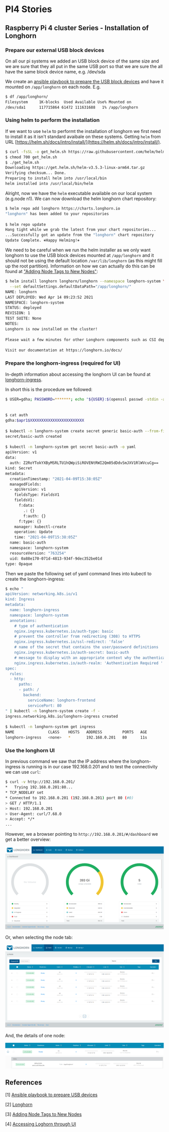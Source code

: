 # PI4 Stories

## Raspberry Pi 4 cluster Series - Installation of Longhorn

### Prepare our external USB block devices

On all our pi systems we added an USB block device of the same size and we are sure that they all put in the same USB port so that we are sure the all have the same block device name, e.g. /dev/sda

We create an [ansible playbook to prepare the USB block devices](https://github.com/gdha/pi4-longhorn/blob/main/prepare-usb-disk/readme.md) and have it mounted on `/app/longhorn` on each node. E.g.

```bash
$ df /app/longhorn/
Filesystem     1K-blocks  Used Available Use% Mounted on
/dev/sda1      117715864 61472 111631688   1% /app/longhorn
```

### Using helm to perform the installation

If we want to use `helm` to performt the installation of longhorn we first need to install it as it isn't standard avaibale on these systems. Getting `helm` from URL [https://helm.sh/docs/intro/install/](https://helm.sh/docs/intro/install/).

```bash
$ curl -fsSL -o get_helm.sh https://raw.githubusercontent.com/helm/helm/master/scripts/get-helm-3
$ chmod 700 get_helm.sh
$ ./get_helm.sh 
Downloading https://get.helm.sh/helm-v3.5.3-linux-arm64.tar.gz
Verifying checksum... Done.
Preparing to install helm into /usr/local/bin
helm installed into /usr/local/bin/helm
```

Alright, now we have the `helm` executable available on our local system (e.g.node n1). We can now download the helm longhorn chart repository:

```bash
$ helm repo add longhorn https://charts.longhorn.io
"longhorn" has been added to your repositories

$ helm repo update
Hang tight while we grab the latest from your chart repositories...
...Successfully got an update from the "longhorn" chart repository
Update Complete. ⎈Happy Helming!⎈
```

We need to be careful when we run the helm installer as we only want longhorn to use the USB block devices mounted at `/app/longhorn` and it should not be using the default location `/var/lib/longhorn` (as this might fill up the root partition).
Information on how we can actually do this can be found at ["Adding Node Tags to New Nodes"](https://longhorn.io/docs/1.1.0/advanced-resources/default-disk-and-node-config/):


```bash
$ helm install longhorn longhorn/longhorn --namespace longhorn-system \
  --set defaultSettings.defaultDataPath="/app/longhorn/"
NAME: longhorn
LAST DEPLOYED: Wed Apr 14 09:23:52 2021
NAMESPACE: longhorn-system
STATUS: deployed
REVISION: 1
TEST SUITE: None
NOTES:
Longhorn is now installed on the cluster!

Please wait a few minutes for other Longhorn components such as CSI deployments, Engine Images, and Instance Managers to be initialized.

Visit our documentation at https://longhorn.io/docs/
```
### Prepare the longhorn-ingress (required for UI)

In-depth information about accessing the longhorn UI can be found at [longhorn-ingress](https://longhorn.io/docs/1.1.0/deploy/accessing-the-ui/longhorn-ingress/).

In short this is the procedure we followed:

```bash
$ USER=gdha; PASSWORD=*******; echo "${USER}:$(openssl passwd -stdin -apr1 <<< ${PASSWORD})" >> auth


$ cat auth 
gdha:$apr1$XXXXXXXXXXXXXXXXXXXXXXXX

$ kubectl -n longhorn-system create secret generic basic-auth --from-file=auth
secret/basic-auth created

$ kubectl -n longhorn-system get secret basic-auth -o yaml
apiVersion: v1
data:
  auth: Z2RoYTokYXByMSRLTU1hQWpiSiROVENtRWI2Qm05dDdvSmJXV1RlWVcuCg==
kind: Secret
metadata:
  creationTimestamp: "2021-04-09T15:38:05Z"
  managedFields:
  - apiVersion: v1
    fieldsType: FieldsV1
    fieldsV1:
      f:data:
        .: {}
        f:auth: {}
      f:type: {}
    manager: kubectl-create
    operation: Update
    time: "2021-04-09T15:38:05Z"
  name: basic-auth
  namespace: longhorn-system
  resourceVersion: "763254"
  uid: 0a88e170-071d-4813-934f-9dec352be01d
type: Opaque
```
Then we paste the following set of yaml command lines into kubectl to create the longhorn-ingress:

```bash
$ echo "
apiVersion: networking.k8s.io/v1
kind: Ingress
metadata:
  name: longhorn-ingress
  namespace: longhorn-system
  annotations:
    # type of authentication
    nginx.ingress.kubernetes.io/auth-type: basic
    # prevent the controller from redirecting (308) to HTTPS
    nginx.ingress.kubernetes.io/ssl-redirect: 'false'
    # name of the secret that contains the user/password definitions
    nginx.ingress.kubernetes.io/auth-secret: basic-auth
    # message to display with an appropriate context why the authentication is required
    nginx.ingress.kubernetes.io/auth-realm: 'Authentication Required '
spec:
  rules:
  - http:
      paths:
      - path: /
        backend:
          serviceName: longhorn-frontend
          servicePort: 80
" | kubectl -n longhorn-system create -f -
ingress.networking.k8s.io/longhorn-ingress created

$ kubectl -n longhorn-system get ingress
NAME               CLASS    HOSTS   ADDRESS         PORTS   AGE
longhorn-ingress   <none>   *       192.168.0.201   80      11s
```
### Use the longhorn UI

In previous command we saw that the IP address where the longhorn-ingress is running is in our case 192.168.0.201 and to test the connectivity we can use `curl`:

```bash
$ curl -v http://192.168.0.201/
*   Trying 192.168.0.201:80...
* TCP_NODELAY set
* Connected to 192.168.0.201 (192.168.0.201) port 80 (#0)
> GET / HTTP/1.1
> Host: 192.168.0.201
> User-Agent: curl/7.68.0
> Accept: */*
...
```

However, we a browser pointing to `http://192.168.0.201/#/dashboard` we get a better overview:

![](img/longhorn-dashboard.png)

Or, when selecting the node tab:

![](img/longhorn-nodes-overview.png)

And, the details of one node:

![](img/longhorn-1node-details.png)

## References

[1] [Ansible playbook to prepare USB devices](https://github.com/gdha/pi4-longhorn/blob/main/prepare-usb-disk/readme.md)

[2] [Longhorn](https://longhorn.io/)

[3] [Adding Node Tags to New Nodes](https://longhorn.io/docs/1.1.0/advanced-resources/default-disk-and-node-config/)

[4] [Accessing Loghorn through UI](https://longhorn.io/docs/1.1.0/deploy/accessing-the-ui/longhorn-ingress/)
